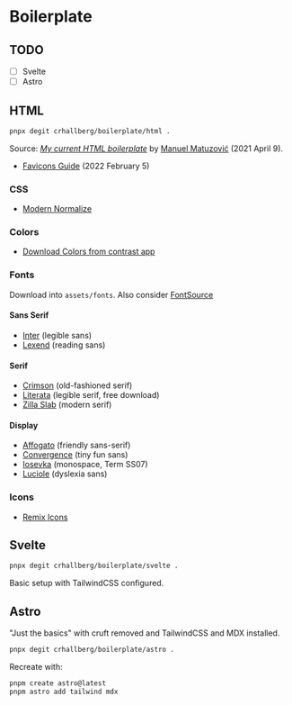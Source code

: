 # Boilerplate

## TODO

- [ ] Svelte
- [ ] Astro

## HTML

```bash
pnpx degit crhallberg/boilerplate/html .
```

Source: _[My current HTML boilerplate](https://www.matuzo.at/blog/html-boilerplate/)_ by [Manuel Matuzović](https://twitter.com/mmatuzo) (2021 April 9).

- [Favicons Guide](https://evilmartians.com/chronicles/how-to-favicon-in-2021-six-files-that-fit-most-needs) (2022 February 5)

### CSS

- [Modern Normalize](https://cdn.jsdelivr.net/npm/modern-normalize/modern-normalize.css)

### Colors

- [Download Colors from contrast app](https://crhallberg.com/colors)

### Fonts

Download into `assets/fonts`. Also consider [FontSource](https://fontsource.org/)

#### Sans Serif

- [Inter](https://github.com/rsms/inter/releases/latest) (legible sans)
- [Lexend](https://github.com/ThomasJockin/readexpro/tree/master/fonts) (reading sans)

#### Serif

- [Crimson](https://github.com/Fonthausen/CrimsonPro/tree/master/fonts) (old-fashioned serif)
- [Literata](https://www.type-together.com/literata-font) (legible serif, free download)
- [Zilla Slab](https://github.com/mozilla/zilla-slab/releases) (modern serif)

#### Display

- [Affogato](https://lobdell.me/affogato/) (friendly sans-serif)
- [Convergence](https://github.com/google/fonts/blob/main/ofl/convergence/Convergence-Regular.ttf) (tiny fun sans)
- [Iosevka](https://github.com/be5invis/Iosevka/releases) (monospace, Term SS07)
- [Luciole](https://www.luciole-vision.com/luciole-en.html#download) (dyslexia sans)

### Icons

- [Remix Icons](https://github.com/Remix-Design/RemixIcon/tree/master/fonts)

## Svelte

```bash
pnpx degit crhallberg/boilerplate/svelte .
```

Basic setup with TailwindCSS configured.

## Astro

"Just the basics" with cruft removed and TailwindCSS and MDX installed.

```bash
pnpx degit crhallberg/boilerplate/astro .
```

Recreate with:

```bash
pnpm create astro@latest
pnpm astro add tailwind mdx
```
